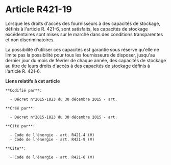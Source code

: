 # Article R421-19

Lorsque les droits d'accès des fournisseurs à des capacités de stockage, définis à l'article R. 421-6, sont satisfaits, les
capacités de stockage excédentaires sont mises sur le marché dans des conditions transparentes et non discriminatoires.

La possibilité d'utiliser ces capacités est garantie sous réserve qu'elle ne limite pas la possibilité pour tous les
fournisseurs de disposer, jusqu'au dernier jour du mois de février de chaque année, des capacités de stockage au titre de
leurs droits d'accès à des capacités de stockage définis à l'article R. 421-6.

**Liens relatifs à cet article**

	**Codifié par**:

	  - Décret n°2015-1823 du 30 décembre 2015 - art.

	**Créé par**:

	  - Décret n°2015-1823 du 30 décembre 2015 - art.

	**Cité par**:

	  - Code de l'énergie - art. R421-4 (V)
	  - Code de l'énergie - art. R421-9 (V)

	**Cite**:

	  - Code de l'énergie - art. R421-6 (V)

